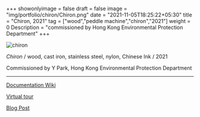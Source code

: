 +++
showonlyimage = false
draft = false
image = "img/portfolio/chiron/Chiron.png"
date = "2021-11-05T18:25:22+05:30"
title = "Chiron, 2021"
tag = ["wood","peddle machine","chiron","2021"]
weight = 0
Description = "commissioned by Hong Kong Environmental Protection Department"
+++

![chiron](/img/portfolio/chiron/Chiron.png)


*Chiron*  /
wood, cast iron, stainless steel, nylon, Chinese Ink / 2021

Commissioned by Y Park, Hong Kong Environmental Protection Department

---
[Documentation Wiki](https://wiki.gallerieboii.sbs/index.php/Chiron_2021)

[Virtual tour](https://sculpturecamphk.com/Exhibition)

[Blog Post](/posts/chiron-wiki)
